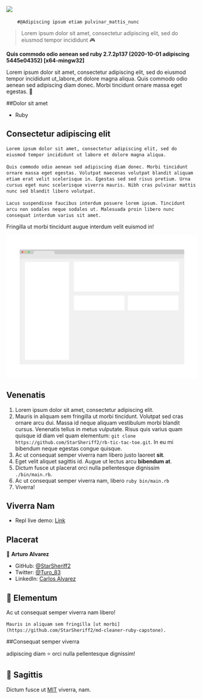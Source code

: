 ![](https://img.shields.io/badge/Microverse-blueviolet)

        #@Adipiscing ipsum etiam pulvinar_mattis_nunc

> Lorem ipsum dolor sit amet, consectetur adipiscing elit, sed do eiusmod tempor incididunt 🎮

**Quis commodo odio aenean sed ruby 2.7.2p137 (2020-10-01 adipiscing 5445e04352) [x64-mingw32]**

 Lorem ipsum dolor sit amet, consectetur adipiscing elit, sed do eiusmod tempor incididunt ut_labore_et dolore magna aliqua. Quis commodo odio aenean sed adipiscing diam donec. Morbi tincidunt ornare massa eget egestas. 🙂

##Dolor sit amet

- Ruby

## Consectetur adipiscing elit

    Lorem ipsum dolor sit amet, consectetur adipiscing elit, sed do eiusmod tempor incididunt ut labore et dolore magna aliqua.

    Quis commodo odio aenean sed adipiscing diam donec. Morbi tincidunt ornare massa eget egestas. Volutpat maecenas volutpat blandit aliquam etiam erat velit scelerisque in. Egestas sed sed risus pretium. Urna cursus eget nunc scelerisque viverra mauris. Nibh cras pulvinar mattis nunc sed blandit libero volutpat.

    Lacus suspendisse faucibus interdum posuere lorem ipsum. Tincidunt arcu non sodales neque sodales ut. Malesuada proin libero nunc consequat interdum varius sit amet.

Fringilla ut morbi tincidunt augue interdum velit euismod in!

![Tincidunt arcu non](./app_screenshot.png)

## Venenatis

1. Lorem ipsum dolor sit amet, consectetur adipiscing elit.
2. Mauris in aliquam sem fringilla ut morbi tincidunt. Volutpat sed cras ornare arcu dui. Massa id neque aliquam vestibulum morbi blandit cursus. Venenatis tellus in metus vulputate. Risus quis varius quam quisque id diam vel quam elementum: `git clone https://github.com/StarSheriff2/rb-tic-tac-toe.git`. In eu mi bibendum neque egestas congue quisque.
3. Ac ut consequat semper viverra nam libero justo laoreet **sit**.
4. Eget velit aliquet sagittis id. Augue ut lectus arcu **bibendum at**.
7. Dictum fusce ut placerat orci nulla pellentesque dignissim `./bin/main.rb`.
8. Ac ut consequat semper viverra nam, libero `ruby bin/main.rb`
9. Viverra!

## Viverra Nam

- Repl live demo: [Link](https://repl.it/@StarSheriff2/Tic-Tac-Toe-Ruby-Project)

## Placerat

👤 **Arturo Alvarez**

- GitHub: [@StarSheriff2](https://github.com/StarSheriff2)
- Twitter: [@Turo_83](https://twitter.com/Turo_83)
- LinkedIn: [Carlos Alvarez](https://www.linkedin.com/in/carlosalvarezveroy/)

## 🤝 Elementum

Ac ut consequat semper viverra nam libero!

    Mauris in aliquam sem fringilla [ut morbi](https://github.com/StarSheriff2/md-cleaner-ruby-capstone).

##Consequat semper viverra

adipiscing diam ⭐️ orci nulla pellentesque dignissim!

## 📝 Sagittis

Dictum fusce ut [MIT](https://github.com/StarSheriff2/md-cleaner-ruby-capstone/main/LICENSE) viverra, nam.
